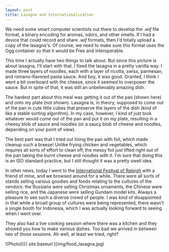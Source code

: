 ```yaml
---
layout: post
title: Lasagna and Internationalization
---
```


We need some smart computer scientists out there to develop the *.wif* file format, a binary encoding for aromas, odors, and other smells. If I had a device that could record and share *.wif* formats, then I'd totally upload a copy of the lasagna's. Of course, we need to make sure this format uses the Ogg container so that it would be Free and interoperable.

This time I actually have two things to talk about. But since this picture is about lasagna, I'll start with that. I fixed the lasagna in a pretty vanilla way. I made three layers of noodles, each with a layer of ricotta, swiss, parmesan, and romano-flavored pasta sauce. And boy, it was good. Granted, I think I went a bit overboard with the cheese, since it seemed to overpower the sauce. But in spite of that, it was still an unbelievably amazing dish.

The hardest part about this meal was getting it out of the pan (shown here) and onto my plate (not shown). Lasagna is, in theory, supposed to come out of the pan in cute little cubes that preserve the layers of the dish (kind of like a stable sorting algorithm). In my case, however, I kind of just took whatever would come out of the pan and put it on my plate, resulting in a cheesy blob of sauce and noodles (or a saucy blob of cheese and noodles, depending on your point of view).

The best part was that I tried out lining the pan with foil, which made cleanup such a breeze! Unlike frying chicken and vegetables, which requires all sorts of effort to clean off, the messy foil just lifted right out of the pan taking the burnt cheese and noodles with it. I'm sure that doing this is an ISO standard practice, but I still thought it was a pretty swell idea.

In other news, today I went to the [International Festival of Raleigh](http://www.internationalfestival.org/) with a friend of mine, and we browsed around for a while. There were all sorts of stands selling various goodies and foods relating to the cultures of the vendors: the Russians were selling Christmas ornaments, the Chinese were selling rice, and the Japanese were selling Gundam model kits. Always a pleasure to see such a diverse crowd of people. I was kind of disappointed in that while a broad group of cultures were being represented, there wasn't a single booth for Indonesia, which I was actually looking forward to seeing when I went over.

They also had a live cooking session where there was a kitchen and they showed you how to make various dishes. Too bad we arrived in between two of those sessions. Ah well, at least we tried, right?

![Photo]({{ site.baseurl }}img/food_lasagna.jpg)
